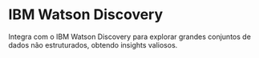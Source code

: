 # IBM Watson Discovery

Integra com o IBM Watson Discovery para explorar grandes conjuntos de dados não estruturados, obtendo insights valiosos.